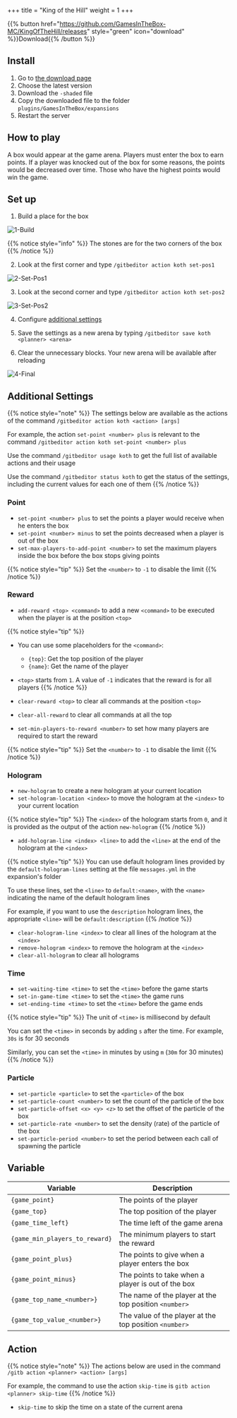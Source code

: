 +++
title = "King of the Hill"
weight = 1
+++

{{% button href="https://github.com/GamesInTheBox-MC/KingOfTheHill/releases" style="green" icon="download" %}}Download{{% /button %}}

## Install

1. Go to [the download page](https://github.com/GamesInTheBox-MC/KingOfTheHill/releases)
2. Choose the latest version
3. Download the `-shaded` file
4. Copy the downloaded file to the folder `plugins/GamesInTheBox/expansions`
5. Restart the server

## How to play

A box would appear at the game arena. Players must enter the box to earn points. If a player was knocked out of the box for some reasons, the points would be decreased over time. Those who have the highest points would win the game.

## Set up

1. Build a place for the box

![1-Build](1-build.png)

{{% notice style="info" %}}
The stones are for the two corners of the box
{{% /notice %}}

2. Look at the first corner and type `/gitbeditor action koth set-pos1`

![2-Set-Pos1](2-set-pos1.png)

3. Look at the second corner and type `/gitbeditor action koth set-pos2`

![3-Set-Pos2](3-set-pos2.png)

4. Configure [additional settings](#additional-settings)

5. Save the settings as a new arena by typing `/gitbeditor save koth <planner> <arena>`

6. Clear the unnecessary blocks. Your new arena will be available after reloading

![4-Final](4-final.png)

## Additional Settings

{{% notice style="note" %}}
The settings below are available as the actions of the command `/gitbeditor action koth <action> [args]`

For example, the action `set-point <number> plus` is relevant to the command `/gitbeditor action koth set-point <number> plus`

Use the command `/gitbeditor usage koth` to get the full list of available actions and their usage

Use the command `/gitbeditor status koth` to get the status of the settings, including the current values for each one of them
{{% /notice %}}

### Point

* `set-point <number> plus` to set the points a player would receive when he enters the box
* `set-point <number> minus` to set the points decreased when a player is out of the box
* `set-max-players-to-add-point <number>` to set the maximum players inside the box before the box stops giving points

{{% notice style="tip" %}}
Set the `<number>` to `-1` to disable the limit
{{% /notice %}}

### Reward

* `add-reward <top> <command>` to add a new `<command>` to be executed when the player is at the position `<top>`

{{% notice style="tip" %}}
* You can use some placeholders for the `<command>`:
  * `{top}`: Get the top position of the player
  * `{name}`: Get the name of the player
* `<top>` starts from `1`. A value of `-1` indicates that the reward is for all players
{{% /notice %}}

* `clear-reward <top>` to clear all commands at the position `<top>`
* `clear-all-reward` to clear all commands at all the top
* `set-min-players-to-reward <number>` to set how many players are required to start the reward

{{% notice style="tip" %}}
Set the `<number>` to `-1` to disable the limit
{{% /notice %}}

### Hologram

* `new-hologram` to create a new hologram at your current location
* `set-hologram-location <index>` to move the hologram at the `<index>` to your current location

{{% notice style="tip" %}}
The `<index>` of the hologram starts from `0`, and it is provided as the output of the action `new-hologram`
{{% /notice %}}

* `add-hologram-line <index> <line>` to add the `<line>` at the end of the hologram at the `<index>`

{{% notice style="tip" %}}
You can use default hologram lines provided by the `default-hologram-lines` setting at the file `messages.yml` in the expansion's folder

To use these lines, set the `<line>` to `default:<name>`, with the `<name>` indicating the name of the default hologram lines

For example, if you want to use the `description` hologram lines, the appropriate `<line>` will be `default:description`
{{% /notice %}}

* `clear-hologram-line <index>` to clear all lines of the hologram at the `<index>`
* `remove-hologram <index>` to remove the hologram at the `<index>`
* `clear-all-hologram` to clear all holograms

### Time

* `set-waiting-time <time>` to set the `<time>` before the game starts
* `set-in-game-time <time>` to set the `<time>` the game runs
* `set-ending-time <time>` to set the `<time>` before the game ends

{{% notice style="tip" %}}
The unit of `<time>` is millisecond by default

You can set the `<time>` in seconds by adding `s` after the time. For example, `30s` is for 30 seconds

Similarly, you can set the `<time>` in minutes by using `m` (`30m` for 30 minutes)
{{% /notice %}}

### Particle

* `set-particle <particle>` to set the `<particle>` of the box
* `set-particle-count <number>` to set the count of the particle of the box
* `set-particle-offset <x> <y> <z>` to set the offset of the particle of the box
* `set-particle-rate <number>` to set the density (rate) of the particle of the box
* `set-particle-period <number>` to set the period between each call of spawning the particle

## Variable

| Variable | Description |
| --- | --- |
| `{game_point}` | The points of the player |
| `{game_top}` | The top position of the player |
| `{game_time_left}` | The time left of the game arena |
| `{game_min_players_to_reward}` | The minimum players to start the reward |
| `{game_point_plus}` | The points to give when a player enters the box |
| `{game_point_minus}` | The points to take when a player is out of the box |
| `{game_top_name_<number>}` | The name of the player at the top position `<number>` |
| `{game_top_value_<number>}` | The value of the player at the top position `<number>` |

## Action

{{% notice style="note" %}}
The actions below are used in the command `/gitb action <planner> <action> [args]`

For example, the command to use the action `skip-time` is `gitb action <planner> skip-time`
{{% /notice %}}

* `skip-time` to skip the time on a state of the current arena
